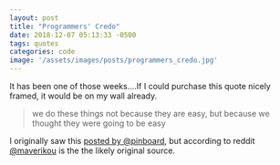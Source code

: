 ```yaml
---
layout: post
title: "Programmers' Credo"
date: 2018-12-07 05:13:33 -0500
tags: quotes
categories: code
image: '/assets/images/posts/programmers_credo.jpg'
---
```


It has been one of those weeks....If I could purchase this quote nicely framed, it would be on my wall already.

> we do these things not because they are easy, but because we thought they were going to be easy

I originally saw this [posted by @pinboard](https://twitter.com/Pinboard/status/761656824202276864), but according to reddit [@maverikou](https://twitter.com/maverikou) is the the likely original source.
